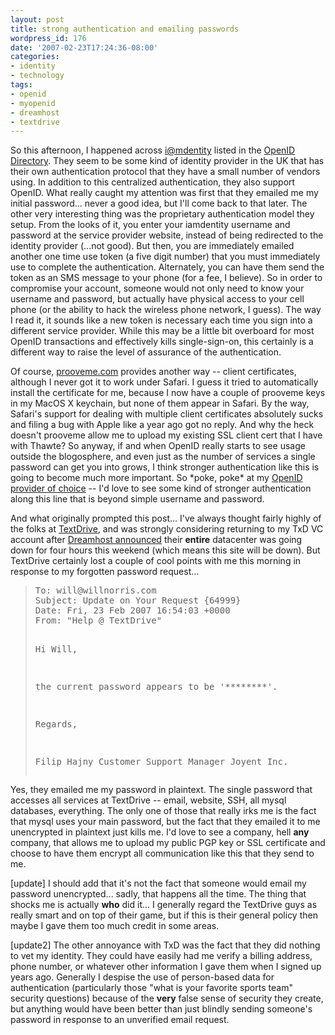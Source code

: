 ```yaml
---
layout: post
title: strong authentication and emailing passwords
wordpress_id: 176
date: '2007-02-23T17:24:36-08:00'
categories:
- identity
- technology
tags:
- openid
- myopenid
- dreamhost
- textdrive
---
```

So this afternoon, I happened across [i@mdentity][] listed in the [OpenID Directory][].  They seem to be some kind of identity provider in the UK that has their own authentication protocol that they have a small number of vendors using.  In addition to this centralized authentication, they also support OpenID.  What really caught my attention was first that they emailed me my initial password... never a good idea, but I'll come back to that later.  The other very interesting thing was the proprietary authentication model they setup.  From the looks of it, you enter your iamdentity username and password at the service provider website, instead of being redirected to the identity provider (...not good).  But then, you are immediately emailed another one time use token (a five digit number) that you must immediately use to complete the authentication.  Alternately, you can have them send the token as an SMS message to your phone (for a fee, I believe).  So in order to compromise your account, someone would not only need to know your username and password, but actually have physical access to your cell phone (or the ability to hack the wireless phone network, I guess).  The way I read it, it sounds like a new token is necessary each time you sign into a different service provider.  While this may be a little bit overboard for most OpenID transactions and effectively kills single-sign-on, this certainly is a different way to raise the level of assurance of the authentication.  

Of course, [prooveme.com][] provides another way -- client certificates, although I never got it to work under Safari.  I guess it tried to automatically install the certificate for me, because I now have a couple of prooveme keys in my MacOS X keychain, but none of them appear in Safari. By the way, Safari's support for dealing with multiple client certificates absolutely sucks and filing a bug with Apple like a year ago got no reply.  And why the heck doesn't prooveme allow me to upload my existing SSL client cert that I have with Thawte?  So anyway, if and when OpenID really starts to see usage outside the blogosphere, and even just as the number of services a single password can get you into grows, I think stronger authentication like this is going to become much more important.  So \*poke, poke\* at my [OpenID provider of choice][MyOpenID] -- I'd love to see some kind of stronger authentication along this line that is beyond simple username and password.

And what originally prompted this post... I've always thought fairly highly of the folks at [TextDrive][], and was strongly considering returning to my TxD VC account after [Dreamhost announced][] their **entire** datacenter was going down for four hours this weekend (which means this site will be down).  But TextDrive certainly lost a couple of cool points with me this morning in response to my forgotten password request...

<blockquote><pre>
To: will@willnorris.com
Subject: Update on Your Request {64999}
Date: Fri, 23 Feb 2007 16:54:03 +0000
From: "Help @ TextDrive" <help@textdrive.com>

Hi Will,

the current password appears to be '********'.

Regards,

Filip Hajny
Customer Support Manager
Joyent Inc.
</pre></blockquote>

Yes, they emailed me my password in plaintext.  The single password that accesses all services at TextDrive -- email, website, SSH, all mysql databases, everything.  The only one of those that really irks me is the fact that mysql uses your main password, but the fact that they emailed it to me unencrypted in plaintext just kills me.  I'd love to see a company, hell **any** company, that allows me to upload my public PGP key or SSL certificate and choose to have them encrypt all communication like this that they send to me.

[update] I should add that it's not the fact that someone would email my password unencrypted... sadly, that happens all the time.  The thing that shocks me is actually **who** did it... I generally regard the TextDrive guys as really smart and on top of their game, but if this is their general policy then maybe I gave them too much credit in some areas.

[update2] The other annoyance with TxD was the fact that they did nothing to vet my identity.  They could have easily had me verify a billing address, phone number, or whatever other information I gave them when I signed up years ago.  Generally I despise the use of person-based data for authentication (particularly those "what is your favorite sports team" security questions) because of the **very** false sense of security they create, but anything would have been better than just blindly sending someone's password in response to an unverified email request.

[i@mdentity]: http://iamdentity.com/
[OpenID Directory]: http://openiddirectory.com/
[prooveme.com]: http://prooveme.com/
[MyOpenID]: http://myopenid.com/
[TextDrive]: http://textdrive.com/
[Dreamhost announced]: http://www.dreamhoststatus.com/2007/02/22/planned-power-outage/
